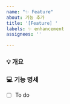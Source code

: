 ```yaml
---
name: "✨ Feature"
about: 기능 추가
title: '[Feature] '
labels: ✨ enhancement
assignees: ''

---
```


### 💡 개요
<!-- 새로 추가하려는 기능에 대해 간단하게 설명해주세요. -->


### 💻 기능 명세
<!-- 새로 추가하려는 기능에 대해 목록화해주세요. -->
 - [ ] To do
